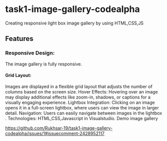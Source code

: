 # task1-image-gallery-codealpha
Creating responsive light box image gallery by using HTML,CSS,JS 
## Features
### Responsive Design:
The image gallery is fully responsive.
#### Grid Layout:
Images are displayed in a flexible grid layout that adjusts the number of columns based on the screen size.
Hover Effects:
Hovering over an image may display additional effects like zoom-in, shadows, or captions for a visually engaging experience.
Lightbox Integration: Clicking on an image opens it in a full-screen lightbox, where users can view the image in larger detail.
Navigation: Users can easily navigate between images in the lightbox .
Technologies:
HTML,CSS,Javascript in Visualstudio.
 Demo image gallery

https://github.com/Rukhsar-19/task1-image-gallery-codealpha/issues/1#issuecomment-2428952117
